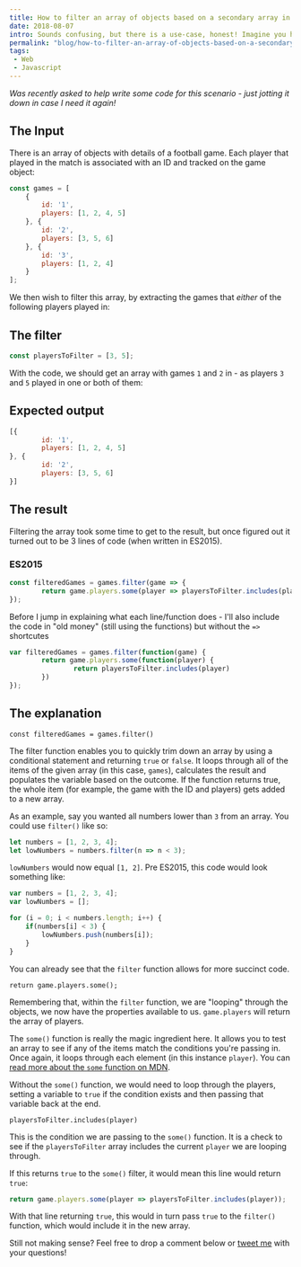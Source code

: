 ```yaml
---
title: How to filter an array of objects based on a secondary array in JavaScript
date: 2018-08-07
intro: Sounds confusing, but there is a use-case, honest! Imagine you have an array with a set number of items in and you wanted to filter another array of objects based on that in your JavaScript. The post explains more!
permalink: "blog/how-to-filter-an-array-of-objects-based-on-a-secondary-array-in-javascript/"
tags:
 - Web
 - Javascript
---
```


_Was recently asked to help write some code for this scenario - just jotting it down in case I need it again!_

## The Input

There is an array of objects with details of a football game. Each player that played in the match is associated with an ID and tracked on the game object:

```js
const games = [
	{
		id: '1',
		players: [1, 2, 4, 5]
	}, {
		id: '2',
		players: [3, 5, 6]
	}, {
		id: '3',
		players: [1, 2, 4]
	}
];
```

We then wish to filter this array, by extracting the games that _either_ of the following players played in:

## The filter

```js
const playersToFilter = [3, 5];
```

With the code, we should get an array with games `1` and `2` in - as players `3` and `5` played in one or both of them:

## Expected output

```js
[{
		id: '1',
		players: [1, 2, 4, 5]
}, {
		id: '2',
		players: [3, 5, 6]
}]
```

## The result

Filtering the array took some time to get to the result, but once figured out it turned out to be 3 lines of code (when written in ES2015).

### ES2015

```js
const filteredGames = games.filter(game => {
		return game.players.some(player => playersToFilter.includes(player));
});
```

Before I jump in explaining what each line/function does - I'll also include the code in "old money" (still using the functions) but without the `=>` shortcutes

```js
var filteredGames = games.filter(function(game) {
		return game.players.some(function(player) {
				return playersToFilter.includes(player)
		})
});
```

## The explanation

`const filteredGames = games.filter()`

The filter function enables you to quickly trim down an array by using a conditional statement and returning `true` or `false`. It loops through all of the items of the given array (in this case, `games`), calculates the result and populates the variable based on the outcome. If the function returns true, the whole item (for example, the game with the ID and players) gets added to a new array.

As an example, say you wanted all numbers lower than `3` from an array. You could use `filter()` like so:

```js
let numbers = [1, 2, 3, 4];
let lowNumbers = numbers.filter(n => n < 3);
```

`lowNumbers` would now equal `[1, 2]`. Pre ES2015, this code would look something like:

```js
var numbers = [1, 2, 3, 4];
var lowNumbers = [];

for (i = 0; i < numbers.length; i++) {
	if(numbers[i] < 3) {
		lowNumbers.push(numbers[i]);
	}
}
```

You can already see that the `filter` function allows for more succinct code.

`return game.players.some();`

Remembering that, within the `filter` function, we are "looping" through the objects, we now have the properties available to us. `game.players` will return the array of players.

The `some()` function is really the magic ingredient here. It allows you to test an array to see if any of the items match the conditions you're passing in. Once again, it loops through each element (in this instance `player`). You can [read more about the `some` function on MDN](https://developer.mozilla.org/en-US/docs/Web/JavaScript/Reference/Global_Objects/Array/some).

Without the `some()` function, we would need to loop through the players, setting a variable to `true` if the condition exists and then passing that variable back at the end.

`playersToFilter.includes(player)`

This is the condition we are passing to the `some()` function. It is a check to see if the `playersToFilter` array includes the current `player` we are looping through.

If this returns `true` to the `some()` filter, it would mean this line would return `true`:

```js
return game.players.some(player => playersToFilter.includes(player));
```

With that line returning `true`, this would in turn pass `true` to the `filter()` function, which would include it in the new array.

Still not making sense? Feel free to drop a comment below or [tweet me](https://twitter.com/mikestreety) with your questions!
